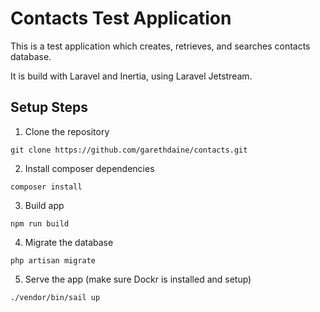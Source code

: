 # Contacts Test Application

This is a test application which creates, retrieves, and searches  contacts database.

It is build with Laravel and Inertia, using Laravel Jetstream.

## Setup Steps

1. Clone the repository

```git clone https://github.com/garethdaine/contacts.git```

2. Install composer dependencies

```composer install```

3. Build app

```npm run build```

4. Migrate the database

```php artisan migrate```

5. Serve the app (make sure Dockr is installed and setup)

```./vendor/bin/sail up```
